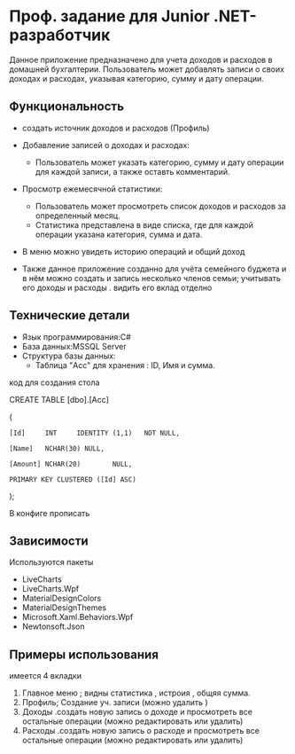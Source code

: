 # Проф. задание для Junior .NET-разработчик 






Данное приложение предназначено для учета доходов и расходов в домашней бухгалтерии. Пользователь может добавлять записи о своих доходах и расходах, указывая категорию, сумму и дату операции. 



## Функциональность

- создать источник доходов и расходов (Профиль)

- Добавление записей о доходах и расходах:
  - Пользователь может указать категорию, сумму и дату операции для каждой записи, а также оставть комментарий.
- Просмотр ежемесячной статистики:
  - Пользователь может просмотреть список доходов и расходов за определенный месяц.
  - Статистика представлена в виде списка, где для каждой операции указана категория, сумма и дата.
- В меню можно увидеть историю операций и общий доход
- Также данное приложение созданно для учёта семейного буджета и в нём можно создать и запись несколько членов семьи; учитывать его доходы и расходы . видить его вклад отделно 

## Технические детали

- Язык программирования:С#
- База данных:MSSQL Server
- Структура базы данных:
  - Таблица "Acc" для хранения : ID, Имя и сумма.



код для создания стола 





  CREATE TABLE [dbo].[Acc] 

(
  
    [Id]     INT     IDENTITY (1,1)   NOT NULL,

    [Name]   NCHAR(30) NULL,

    [Amount] NCHAR(20)        NULL, 

    PRIMARY KEY CLUSTERED ([Id] ASC)
    
);

В конфиге прописать 

<connectionStrings>
		<add name="Database1" connectionString="ваш путь к базе" />
	</connectionStrings>



## Зависимости
 Используются пакеты
- LiveCharts
- LiveCharts.Wpf
- MaterialDesignColors
- MaterialDesignThemes
- Microsoft.Xaml.Behaviors.Wpf
- Newtonsoft.Json


## Примеры использования

имеется 4 вкладки 
  1. Главное меню ; видны статистика , истроия , общяя сумма.
  2. Профиль; Создание уч. записи (можно удалить )
  3. Доходы .создать новую запись о доходе и просмотреть все остальные операции (можно редактировать или удалить)
  4. Расходы .создать новую запись о расходе и просмотреть все остальные операции (можно редактировать или удалить)
